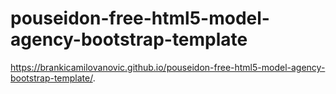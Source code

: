 # pouseidon-free-html5-model-agency-bootstrap-template
 https://brankicamilovanovic.github.io/pouseidon-free-html5-model-agency-bootstrap-template/. 
